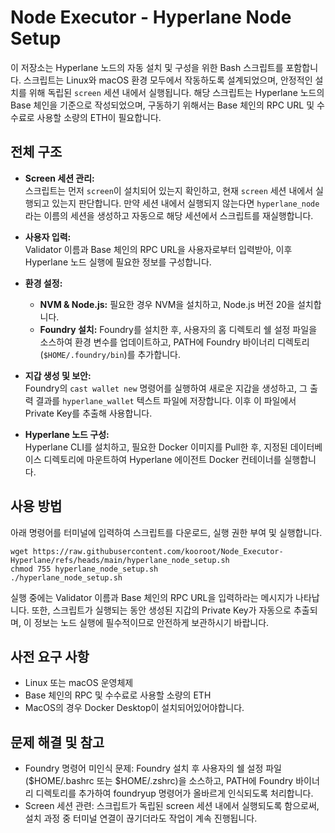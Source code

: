 # Node Executor - Hyperlane Node Setup

이 저장소는 Hyperlane 노드의 자동 설치 및 구성을 위한 Bash 스크립트를 포함합니다. 스크립트는 Linux와 macOS 환경 모두에서 작동하도록 설계되었으며, 안정적인 설치를 위해 독립된 `screen` 세션 내에서 실행됩니다.
해당 스크립트는 Hyperlane 노드의 Base 체인을 기준으로 작성되었으며, 구동하기 위해서는 Base 체인의 RPC URL 및 수수료로 사용할 소량의 ETH이 필요합니다.

## 전체 구조

- **Screen 세션 관리:**  
  스크립트는 먼저 `screen`이 설치되어 있는지 확인하고, 현재 `screen` 세션 내에서 실행되고 있는지 판단합니다. 만약 세션 내에서 실행되지 않는다면 `hyperlane_node`라는 이름의 세션을 생성하고 자동으로 해당 세션에서 스크립트를 재실행합니다.

- **사용자 입력:**  
  Validator 이름과 Base 체인의 RPC URL을 사용자로부터 입력받아, 이후 Hyperlane 노드 실행에 필요한 정보를 구성합니다.

- **환경 설정:**  
  - **NVM & Node.js:** 필요한 경우 NVM을 설치하고, Node.js 버전 20을 설치합니다.  
  - **Foundry 설치:** Foundry를 설치한 후, 사용자의 홈 디렉토리 쉘 설정 파일을 소스하여 환경 변수를 업데이트하고, PATH에 Foundry 바이너리 디렉토리(`$HOME/.foundry/bin`)를 추가합니다.
  
- **지갑 생성 및 보안:**  
  Foundry의 `cast wallet new` 명령어를 실행하여 새로운 지갑을 생성하고, 그 출력 결과를 `hyperlane_wallet` 텍스트 파일에 저장합니다. 이후 이 파일에서 Private Key를 추출해 사용합니다.

- **Hyperlane 노드 구성:**  
  Hyperlane CLI를 설치하고, 필요한 Docker 이미지를 Pull한 후, 지정된 데이터베이스 디렉토리에 마운트하여 Hyperlane 에이전트 Docker 컨테이너를 실행합니다.

## 사용 방법

아래 명령어를 터미널에 입력하여 스크립트를 다운로드, 실행 권한 부여 및 실행합니다.

```
wget https://raw.githubusercontent.com/kooroot/Node_Executor-Hyperlane/refs/heads/main/hyperlane_node_setup.sh
chmod 755 hyperlane_node_setup.sh
./hyperlane_node_setup.sh
```
실행 중에는 Validator 이름과 Base 체인의 RPC URL을 입력하라는 메시지가 나타납니다. 또한, 스크립트가 실행되는 동안 생성된 지갑의 Private Key가 자동으로 추출되며, 이 정보는 노드 실행에 필수적이므로 안전하게 보관하시기 바랍니다.

## 사전 요구 사항
- Linux 또는 macOS 운영체제
- Base 체인의 RPC 및 수수료로 사용할 소량의 ETH
- MacOS의 경우 Docker Desktop이 설치되어있어야합니다.

## 문제 해결 및 참고
- Foundry 명령어 미인식 문제: Foundry 설치 후 사용자의 쉘 설정 파일($HOME/.bashrc 또는 $HOME/.zshrc)을 소스하고, PATH에 Foundry 바이너리 디렉토리를 추가하여 foundryup 명령어가 올바르게 인식되도록 처리합니다.
- Screen 세션 관련: 스크립트가 독립된 screen 세션 내에서 실행되도록 함으로써, 설치 과정 중 터미널 연결이 끊기더라도 작업이 계속 진행됩니다.
